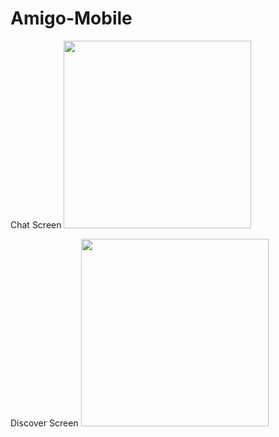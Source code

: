 # Amigo-Mobile

Chat Screen
<img src="https://i.imgur.com/SvPeHyD.png" width="300">

Discover Screen
<img src="https://i.imgur.com/7JYaXvE.png" width="300">
